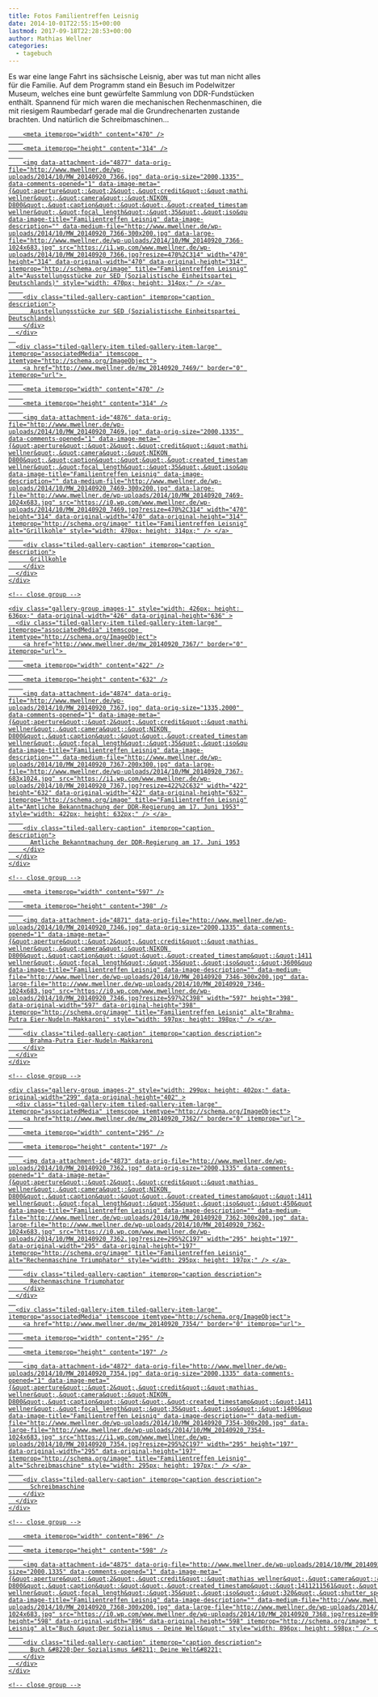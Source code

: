 ```yaml
---
title: Fotos Familientreffen Leisnig
date: 2014-10-01T22:55:15+00:00
lastmod: 2017-09-18T22:28:53+00:00
author: Mathias Wellner
categories:
  - tagebuch
---
```

Es war eine lange Fahrt ins sächsische Leisnig, aber was tut man nicht alles für die Familie. Auf dem Programm stand ein Besuch im Podelwitzer Museum, welches eine bunt gewürfelte Sammlung von DDR-Fundstücken enthält. Spannend für mich waren die mechanischen Rechenmaschinen, die mit riesigem Raumbedarf gerade mal die Grundrechenarten zustande brachten. Und natürlich die Schreibmaschinen&#8230;

<div class="tiled-gallery type-rectangular tiled-gallery-unresized" data-original-width="900" data-carousel-extra='{&quot;blog_id&quot;:1,&quot;permalink&quot;:&quot;http:\/\/www.mwellner.de\/2014\/10\/01\/fotos-familientreffen-leisnig\/&quot;,&quot;likes_blog_id&quot;:&quot;9056871&quot;}' itemscope itemtype="http://schema.org/ImageGallery" >
  <div class="gallery-row" style="width: 900px; height: 636px;" data-original-width="900" data-original-height="636" >
    <div class="gallery-group images-2" style="width: 474px; height: 636px;" data-original-width="474" data-original-height="636" >
      <div class="tiled-gallery-item tiled-gallery-item-large" itemprop="associatedMedia" itemscope itemtype="http://schema.org/ImageObject">
        <a href="http://www.mwellner.de/mw_20140920_7366/" border="0" itemprop="url"> 
        
        <meta itemprop="width" content="470" />
        
        <meta itemprop="height" content="314" />
        
        <img data-attachment-id="4877" data-orig-file="http://www.mwellner.de/wp-uploads/2014/10/MW_20140920_7366.jpg" data-orig-size="2000,1335" data-comments-opened="1" data-image-meta="{&quot;aperture&quot;:&quot;2&quot;,&quot;credit&quot;:&quot;mathias wellner&quot;,&quot;camera&quot;:&quot;NIKON D800&quot;,&quot;caption&quot;:&quot;&quot;,&quot;created_timestamp&quot;:&quot;1411211466&quot;,&quot;copyright&quot;:&quot;mathias wellner&quot;,&quot;focal_length&quot;:&quot;35&quot;,&quot;iso&quot;:&quot;560&quot;,&quot;shutter_speed&quot;:&quot;0.0125&quot;,&quot;title&quot;:&quot;&quot;}" data-image-title="Familientreffen Leisnig" data-image-description="" data-medium-file="http://www.mwellner.de/wp-uploads/2014/10/MW_20140920_7366-300x200.jpg" data-large-file="http://www.mwellner.de/wp-uploads/2014/10/MW_20140920_7366-1024x683.jpg" src="https://i1.wp.com/www.mwellner.de/wp-uploads/2014/10/MW_20140920_7366.jpg?resize=470%2C314" width="470" height="314" data-original-width="470" data-original-height="314" itemprop="http://schema.org/image" title="Familientreffen Leisnig" alt="Ausstellungsstücke zur SED (Sozialistische Einheitspartei Deutschlands)" style="width: 470px; height: 314px;" /> </a> 
        
        <div class="tiled-gallery-caption" itemprop="caption description">
          Ausstellungsstücke zur SED (Sozialistische Einheitspartei Deutschlands)
        </div>
      </div>
      
      <div class="tiled-gallery-item tiled-gallery-item-large" itemprop="associatedMedia" itemscope itemtype="http://schema.org/ImageObject">
        <a href="http://www.mwellner.de/mw_20140920_7469/" border="0" itemprop="url"> 
        
        <meta itemprop="width" content="470" />
        
        <meta itemprop="height" content="314" />
        
        <img data-attachment-id="4876" data-orig-file="http://www.mwellner.de/wp-uploads/2014/10/MW_20140920_7469.jpg" data-orig-size="2000,1335" data-comments-opened="1" data-image-meta="{&quot;aperture&quot;:&quot;2&quot;,&quot;credit&quot;:&quot;mathias wellner&quot;,&quot;camera&quot;:&quot;NIKON D800&quot;,&quot;caption&quot;:&quot;&quot;,&quot;created_timestamp&quot;:&quot;1411236188&quot;,&quot;copyright&quot;:&quot;mathias wellner&quot;,&quot;focal_length&quot;:&quot;35&quot;,&quot;iso&quot;:&quot;1250&quot;,&quot;shutter_speed&quot;:&quot;0.0125&quot;,&quot;title&quot;:&quot;&quot;}" data-image-title="Familientreffen Leisnig" data-image-description="" data-medium-file="http://www.mwellner.de/wp-uploads/2014/10/MW_20140920_7469-300x200.jpg" data-large-file="http://www.mwellner.de/wp-uploads/2014/10/MW_20140920_7469-1024x683.jpg" src="https://i0.wp.com/www.mwellner.de/wp-uploads/2014/10/MW_20140920_7469.jpg?resize=470%2C314" width="470" height="314" data-original-width="470" data-original-height="314" itemprop="http://schema.org/image" title="Familientreffen Leisnig" alt="Grillkohle" style="width: 470px; height: 314px;" /> </a> 
        
        <div class="tiled-gallery-caption" itemprop="caption description">
          Grillkohle
        </div>
      </div>
    </div>
    
    <!-- close group -->
    
    <div class="gallery-group images-1" style="width: 426px; height: 636px;" data-original-width="426" data-original-height="636" >
      <div class="tiled-gallery-item tiled-gallery-item-large" itemprop="associatedMedia" itemscope itemtype="http://schema.org/ImageObject">
        <a href="http://www.mwellner.de/mw_20140920_7367/" border="0" itemprop="url"> 
        
        <meta itemprop="width" content="422" />
        
        <meta itemprop="height" content="632" />
        
        <img data-attachment-id="4874" data-orig-file="http://www.mwellner.de/wp-uploads/2014/10/MW_20140920_7367.jpg" data-orig-size="1335,2000" data-comments-opened="1" data-image-meta="{&quot;aperture&quot;:&quot;2&quot;,&quot;credit&quot;:&quot;mathias wellner&quot;,&quot;camera&quot;:&quot;NIKON D800&quot;,&quot;caption&quot;:&quot;&quot;,&quot;created_timestamp&quot;:&quot;1411211531&quot;,&quot;copyright&quot;:&quot;mathias wellner&quot;,&quot;focal_length&quot;:&quot;35&quot;,&quot;iso&quot;:&quot;560&quot;,&quot;shutter_speed&quot;:&quot;0.0125&quot;,&quot;title&quot;:&quot;&quot;}" data-image-title="Familientreffen Leisnig" data-image-description="" data-medium-file="http://www.mwellner.de/wp-uploads/2014/10/MW_20140920_7367-200x300.jpg" data-large-file="http://www.mwellner.de/wp-uploads/2014/10/MW_20140920_7367-683x1024.jpg" src="https://i1.wp.com/www.mwellner.de/wp-uploads/2014/10/MW_20140920_7367.jpg?resize=422%2C632" width="422" height="632" data-original-width="422" data-original-height="632" itemprop="http://schema.org/image" title="Familientreffen Leisnig" alt="Amtliche Bekanntmachung der DDR-Regierung am 17. Juni 1953" style="width: 422px; height: 632px;" /> </a> 
        
        <div class="tiled-gallery-caption" itemprop="caption description">
          Amtliche Bekanntmachung der DDR-Regierung am 17. Juni 1953
        </div>
      </div>
    </div>
    
    <!-- close group -->
  </div>
  
  <!-- close row -->
  
  <div class="gallery-row" style="width: 900px; height: 402px;" data-original-width="900" data-original-height="402" >
    <div class="gallery-group images-1" style="width: 601px; height: 402px;" data-original-width="601" data-original-height="402" >
      <div class="tiled-gallery-item tiled-gallery-item-large" itemprop="associatedMedia" itemscope itemtype="http://schema.org/ImageObject">
        <a href="http://www.mwellner.de/mw_20140920_7346/" border="0" itemprop="url"> 
        
        <meta itemprop="width" content="597" />
        
        <meta itemprop="height" content="398" />
        
        <img data-attachment-id="4871" data-orig-file="http://www.mwellner.de/wp-uploads/2014/10/MW_20140920_7346.jpg" data-orig-size="2000,1335" data-comments-opened="1" data-image-meta="{&quot;aperture&quot;:&quot;2&quot;,&quot;credit&quot;:&quot;mathias wellner&quot;,&quot;camera&quot;:&quot;NIKON D800&quot;,&quot;caption&quot;:&quot;&quot;,&quot;created_timestamp&quot;:&quot;1411209862&quot;,&quot;copyright&quot;:&quot;mathias wellner&quot;,&quot;focal_length&quot;:&quot;35&quot;,&quot;iso&quot;:&quot;3600&quot;,&quot;shutter_speed&quot;:&quot;0.0125&quot;,&quot;title&quot;:&quot;&quot;}" data-image-title="Familientreffen Leisnig" data-image-description="" data-medium-file="http://www.mwellner.de/wp-uploads/2014/10/MW_20140920_7346-300x200.jpg" data-large-file="http://www.mwellner.de/wp-uploads/2014/10/MW_20140920_7346-1024x683.jpg" src="https://i0.wp.com/www.mwellner.de/wp-uploads/2014/10/MW_20140920_7346.jpg?resize=597%2C398" width="597" height="398" data-original-width="597" data-original-height="398" itemprop="http://schema.org/image" title="Familientreffen Leisnig" alt="Brahma-Putra Eier-Nudeln-Makkaroni" style="width: 597px; height: 398px;" /> </a> 
        
        <div class="tiled-gallery-caption" itemprop="caption description">
          Brahma-Putra Eier-Nudeln-Makkaroni
        </div>
      </div>
    </div>
    
    <!-- close group -->
    
    <div class="gallery-group images-2" style="width: 299px; height: 402px;" data-original-width="299" data-original-height="402" >
      <div class="tiled-gallery-item tiled-gallery-item-large" itemprop="associatedMedia" itemscope itemtype="http://schema.org/ImageObject">
        <a href="http://www.mwellner.de/mw_20140920_7362/" border="0" itemprop="url"> 
        
        <meta itemprop="width" content="295" />
        
        <meta itemprop="height" content="197" />
        
        <img data-attachment-id="4873" data-orig-file="http://www.mwellner.de/wp-uploads/2014/10/MW_20140920_7362.jpg" data-orig-size="2000,1335" data-comments-opened="1" data-image-meta="{&quot;aperture&quot;:&quot;2&quot;,&quot;credit&quot;:&quot;mathias wellner&quot;,&quot;camera&quot;:&quot;NIKON D800&quot;,&quot;caption&quot;:&quot;&quot;,&quot;created_timestamp&quot;:&quot;1411211235&quot;,&quot;copyright&quot;:&quot;mathias wellner&quot;,&quot;focal_length&quot;:&quot;35&quot;,&quot;iso&quot;:&quot;450&quot;,&quot;shutter_speed&quot;:&quot;0.0125&quot;,&quot;title&quot;:&quot;&quot;}" data-image-title="Familientreffen Leisnig" data-image-description="" data-medium-file="http://www.mwellner.de/wp-uploads/2014/10/MW_20140920_7362-300x200.jpg" data-large-file="http://www.mwellner.de/wp-uploads/2014/10/MW_20140920_7362-1024x683.jpg" src="https://i0.wp.com/www.mwellner.de/wp-uploads/2014/10/MW_20140920_7362.jpg?resize=295%2C197" width="295" height="197" data-original-width="295" data-original-height="197" itemprop="http://schema.org/image" title="Familientreffen Leisnig" alt="Rechenmaschine Triumphator" style="width: 295px; height: 197px;" /> </a> 
        
        <div class="tiled-gallery-caption" itemprop="caption description">
          Rechenmaschine Triumphator
        </div>
      </div>
      
      <div class="tiled-gallery-item tiled-gallery-item-large" itemprop="associatedMedia" itemscope itemtype="http://schema.org/ImageObject">
        <a href="http://www.mwellner.de/mw_20140920_7354/" border="0" itemprop="url"> 
        
        <meta itemprop="width" content="295" />
        
        <meta itemprop="height" content="197" />
        
        <img data-attachment-id="4872" data-orig-file="http://www.mwellner.de/wp-uploads/2014/10/MW_20140920_7354.jpg" data-orig-size="2000,1335" data-comments-opened="1" data-image-meta="{&quot;aperture&quot;:&quot;2&quot;,&quot;credit&quot;:&quot;mathias wellner&quot;,&quot;camera&quot;:&quot;NIKON D800&quot;,&quot;caption&quot;:&quot;&quot;,&quot;created_timestamp&quot;:&quot;1411210132&quot;,&quot;copyright&quot;:&quot;mathias wellner&quot;,&quot;focal_length&quot;:&quot;35&quot;,&quot;iso&quot;:&quot;1400&quot;,&quot;shutter_speed&quot;:&quot;0.0125&quot;,&quot;title&quot;:&quot;&quot;}" data-image-title="Familientreffen Leisnig" data-image-description="" data-medium-file="http://www.mwellner.de/wp-uploads/2014/10/MW_20140920_7354-300x200.jpg" data-large-file="http://www.mwellner.de/wp-uploads/2014/10/MW_20140920_7354-1024x683.jpg" src="https://i1.wp.com/www.mwellner.de/wp-uploads/2014/10/MW_20140920_7354.jpg?resize=295%2C197" width="295" height="197" data-original-width="295" data-original-height="197" itemprop="http://schema.org/image" title="Familientreffen Leisnig" alt="Schreibmaschine" style="width: 295px; height: 197px;" /> </a> 
        
        <div class="tiled-gallery-caption" itemprop="caption description">
          Schreibmaschine
        </div>
      </div>
    </div>
    
    <!-- close group -->
  </div>
  
  <!-- close row -->
  
  <div class="gallery-row" style="width: 900px; height: 602px;" data-original-width="900" data-original-height="602" >
    <div class="gallery-group images-1" style="width: 900px; height: 602px;" data-original-width="900" data-original-height="602" >
      <div class="tiled-gallery-item tiled-gallery-item-large" itemprop="associatedMedia" itemscope itemtype="http://schema.org/ImageObject">
        <a href="http://www.mwellner.de/mw_20140920_7368/" border="0" itemprop="url"> 
        
        <meta itemprop="width" content="896" />
        
        <meta itemprop="height" content="598" />
        
        <img data-attachment-id="4875" data-orig-file="http://www.mwellner.de/wp-uploads/2014/10/MW_20140920_7368.jpg" data-orig-size="2000,1335" data-comments-opened="1" data-image-meta="{&quot;aperture&quot;:&quot;2&quot;,&quot;credit&quot;:&quot;mathias wellner&quot;,&quot;camera&quot;:&quot;NIKON D800&quot;,&quot;caption&quot;:&quot;&quot;,&quot;created_timestamp&quot;:&quot;1411211561&quot;,&quot;copyright&quot;:&quot;mathias wellner&quot;,&quot;focal_length&quot;:&quot;35&quot;,&quot;iso&quot;:&quot;320&quot;,&quot;shutter_speed&quot;:&quot;0.0125&quot;,&quot;title&quot;:&quot;&quot;}" data-image-title="Familientreffen Leisnig" data-image-description="" data-medium-file="http://www.mwellner.de/wp-uploads/2014/10/MW_20140920_7368-300x200.jpg" data-large-file="http://www.mwellner.de/wp-uploads/2014/10/MW_20140920_7368-1024x683.jpg" src="https://i0.wp.com/www.mwellner.de/wp-uploads/2014/10/MW_20140920_7368.jpg?resize=896%2C598" width="896" height="598" data-original-width="896" data-original-height="598" itemprop="http://schema.org/image" title="Familientreffen Leisnig" alt="Buch &quot;Der Sozialismus - Deine Welt&quot;" style="width: 896px; height: 598px;" /> </a> 
        
        <div class="tiled-gallery-caption" itemprop="caption description">
          Buch &#8220;Der Sozialismus &#8211; Deine Welt&#8221;
        </div>
      </div>
    </div>
    
    <!-- close group -->
  </div>
  
  <!-- close row -->
</div>
